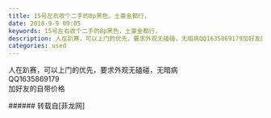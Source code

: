 ```yaml
---
title: 15号左右收个二手的8p黑色，土豪金都行，
date: 2018-9-9 09:05
keywords: 15号左右收个二手的8p黑色，土豪金都行，
description: 人在趴赛，可以上门的优先，要求外观无磕碰，无暗病QQ1635869179加好友的自带价格
categories: used
---
```

<td class="t_f" id="postmessage_1764563">

人在趴赛，可以上门的优先，要求外观无磕碰，无暗病<br/>
QQ1635869179<br/>
加好友的自带价格<br/>
</td>
###### 转载自[菲龙网]